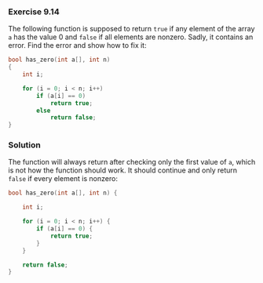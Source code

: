 ### Exercise 9.14
The following function is supposed to return `true` if any element of the array
`a` has the value 0 and `false` if all elements are nonzero. Sadly, it contains
an error. Find the error and show how to fix it:

```c
bool has_zero(int a[], int n)
{
    int i;

    for (i = 0; i < n; i++)
        if (a[i] == 0)
            return true;
        else
            return false;
}
```

### Solution

The function will always return after checking only the first value of `a`,
which is not how the function should work. It should continue and only return
`false` if every element is nonzero:

```c
bool has_zero(int a[], int n) {

    int i;

    for (i = 0; i < n; i++) {
        if (a[i] == 0) {
            return true;
        }
    }

    return false;
}
```
